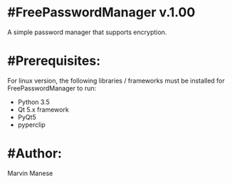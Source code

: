 #FreePasswordManager v.1.00
=================

A simple password manager that supports encryption.

#Prerequisites:
=================
For linux version, the following libraries / frameworks must be installed for FreePasswordManager to run:
- Python 3.5
- Qt 5.x framework
- PyQt5 
- pyperclip
	
#Author:
=================
Marvin Manese
